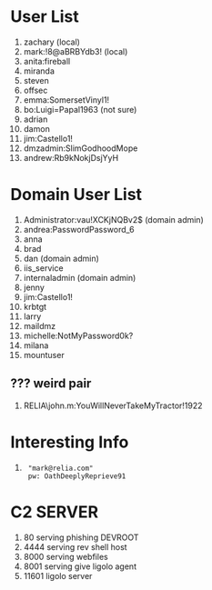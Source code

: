 # User List
1. zachary (local)
2. mark:!8@aBRBYdb3! (local)
3. anita:fireball
4. miranda
5. steven
6. offsec
7. emma:SomersetVinyl1!
8. bo:Luigi=Papal1963 (not sure)
9. adrian
10. damon
11. jim:Castello1!
12. dmzadmin:SlimGodhoodMope
13. andrew:Rb9kNokjDsjYyH

# Domain User List
1. Administrator:vau!XCKjNQBv2$ (domain admin)
2. andrea:PasswordPassword_6
3. anna
4. brad
5. dan (domain admin)
6. iis_service
7. internaladmin (domain admin)
8. jenny
9. jim:Castello1!
10. krbtgt
11. larry
12. maildmz
13. michelle:NotMyPassword0k?
14. milana
15. mountuser

## ??? weird pair
1. RELIA\john.m:YouWillNeverTakeMyTractor!1922

# Interesting Info
1. ```
    "mark@relia.com" 
    pw: OathDeeplyReprieve91
    ```


# C2 SERVER
1. 80 serving phishing DEVROOT
2. 4444 serving rev shell host
3. 8000 serving webfiles
4. 8001 serving give ligolo agent
5. 11601 ligolo server